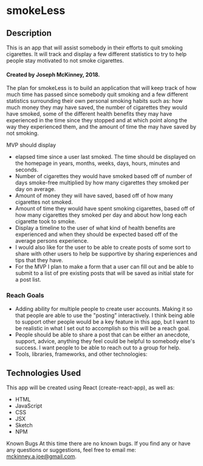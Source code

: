 # smokeLess

## Description
This is an app that will assist somebody in their efforts to quit smoking cigarettes. It will track and display a few different statistics to try to help people stay motivated to not smoke cigarettes.
#### Created by Joseph McKinney, 2018.
The plan for smokeLess is to build an application that will keep track of how much time has passed since somebody quit smoking and a few different statistics surrounding their own personal smoking habits such as: how much money they may have saved, the number of cigarettes they would have smoked, some of the different health benefits they may have experienced in the time since they stopped and at which point along the way they experienced them, and the amount of time the may have saved by not smoking.

MVP should display
* elapsed time since a user last smoked. The time should be displayed on the homepage in years, months, weeks, days, hours, minutes and seconds.
* Number of cigarettes they would have smoked based off of number of days smoke-free multiplied by how many cigarettes they smoked per day on average.
* Amount of money they will have saved, based off of how many cigarettes not smoked.
* Amount of time they would have spent smoking cigarettes, based off of how many cigarettes they smoked per day and about how long each cigarette took to smoke.
* Display a timeline to the user of what kind of health benefits are experienced and when they should be expected based off of the average persons experience.
* I would also like for the user to be able to create posts of some sort to share with other users to help be supportive by sharing experiences and tips that they have.
* For the MVP I plan to make a form that a user can fill out and be able to submit to a list of pre existing posts that will be saved as initial state for a post list.
### Reach Goals
* Adding ability for multiple people to create user accounts.
Making it so that people are able to use the "posting" interactively. I think being able to support other people would be a key feature in this app, but I want to be realistic in what I set out to accomplish so this will be a reach goal.
* People should be able to share a post that can be either an anecdote, support, advice, anything they feel could be helpful to somebody else's success. I want people to be able to reach out to a group for help.
* Tools, libraries, frameworks, and other technologies:

## Technologies Used
This app will be created using React (create-react-app), as well as:

* HTML
* JavaScript
* CSS
* JSX
* Sketch
* NPM

Known Bugs
At this time there are no known bugs. If you find any or have any questions or suggestions, feel free to email me: mckinney.a.joe@gmail.com.
